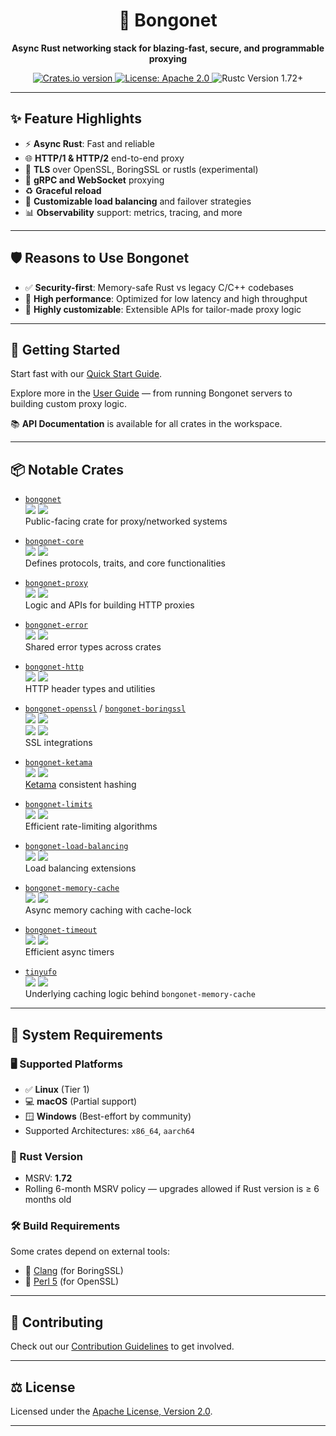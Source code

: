 <h1 align="center">🚀 Bongonet</h1>

<p align="center">
  <strong>Async Rust networking stack for blazing-fast, secure, and programmable proxying</strong>
</p>

<p align="center">
  <a href="https://crates.io/crates/bongonet">
    <img src="https://img.shields.io/crates/v/bongonet.svg" alt="Crates.io version" />
  </a>
  <a href="https://github.com/your-org/bongonet/blob/main/LICENSE">
    <img src="https://img.shields.io/badge/license-Apache%202.0-blue.svg" alt="License: Apache 2.0" />
  </a>
  <img src="https://img.shields.io/badge/rustc-1.72+-orange.svg" alt="Rustc Version 1.72+" />
</p>

---

## ✨ Feature Highlights

- ⚡ **Async Rust**: Fast and reliable
- 🌐 **HTTP/1 & HTTP/2** end-to-end proxy
- 🔐 **TLS** over OpenSSL, BoringSSL or rustls (experimental)
- 🔄 **gRPC and WebSocket** proxying
- ♻️ **Graceful reload**
- 🎯 **Customizable load balancing** and failover strategies
- 📊 **Observability** support: metrics, tracing, and more

---

## 🛡️ Reasons to Use Bongonet

- ✅ **Security-first**: Memory-safe Rust vs legacy C/C++ codebases
- 🚀 **High performance**: Optimized for low latency and high throughput
- 🔧 **Highly customizable**: Extensible APIs for tailor-made proxy logic

---

## 🚀 Getting Started

Start fast with our [Quick Start Guide](./docs/quick_start.md).

Explore more in the [User Guide](./docs/user_guide/index.md) — from running Bongonet servers to building custom proxy logic.

📚 **API Documentation** is available for all crates in the workspace.

---

## 📦 Notable Crates

- [`bongonet`](https://crates.io/crates/bongonet)  
  <img src="https://img.shields.io/crates/v/bongonet.svg" />
  <img src="https://img.shields.io/crates/d/bongonet.svg" />  
  Public-facing crate for proxy/networked systems

- [`bongonet-core`](https://crates.io/crates/bongonet-core)  
  <img src="https://img.shields.io/crates/v/bongonet-core.svg" />
  <img src="https://img.shields.io/crates/d/bongonet-core.svg" />  
  Defines protocols, traits, and core functionalities

- [`bongonet-proxy`](https://crates.io/crates/bongonet-proxy)  
  <img src="https://img.shields.io/crates/v/bongonet-proxy.svg" />
  <img src="https://img.shields.io/crates/d/bongonet-proxy.svg" />  
  Logic and APIs for building HTTP proxies

- [`bongonet-error`](https://crates.io/crates/bongonet-error)  
  <img src="https://img.shields.io/crates/v/bongonet-error.svg" />
  <img src="https://img.shields.io/crates/d/bongonet-error.svg" />  
  Shared error types across crates

- [`bongonet-http`](https://crates.io/crates/bongonet-http)  
  <img src="https://img.shields.io/crates/v/bongonet-http.svg" />
  <img src="https://img.shields.io/crates/d/bongonet-http.svg" />  
  HTTP header types and utilities

- [`bongonet-openssl`](https://crates.io/crates/bongonet-openssl) / [`bongonet-boringssl`](https://crates.io/crates/bongonet-boringssl)  
  <img src="https://img.shields.io/crates/v/bongonet-openssl.svg" />
  <img src="https://img.shields.io/crates/d/bongonet-openssl.svg" />  
  <img src="https://img.shields.io/crates/v/bongonet-boringssl.svg" />
  <img src="https://img.shields.io/crates/d/bongonet-boringssl.svg" />  
  SSL integrations

- [`bongonet-ketama`](https://crates.io/crates/bongonet-ketama)  
  <img src="https://img.shields.io/crates/v/bongonet-ketama.svg" />
  <img src="https://img.shields.io/crates/d/bongonet-ketama.svg" />  
  [Ketama](https://github.com/RJ/ketama) consistent hashing

- [`bongonet-limits`](https://crates.io/crates/bongonet-limits)  
  <img src="https://img.shields.io/crates/v/bongonet-limits.svg" />
  <img src="https://img.shields.io/crates/d/bongonet-limits.svg" />  
  Efficient rate-limiting algorithms

- [`bongonet-load-balancing`](https://crates.io/crates/bongonet-load-balancing)  
  <img src="https://img.shields.io/crates/v/bongonet-load-balancing.svg" />
  <img src="https://img.shields.io/crates/d/bongonet-load-balancing.svg" />  
  Load balancing extensions

- [`bongonet-memory-cache`](https://crates.io/crates/bongonet-memory-cache)  
  <img src="https://img.shields.io/crates/v/bongonet-memory-cache.svg" />
  <img src="https://img.shields.io/crates/d/bongonet-memory-cache.svg" />  
  Async memory caching with cache-lock

- [`bongonet-timeout`](https://crates.io/crates/bongonet-timeout)  
  <img src="https://img.shields.io/crates/v/bongonet-timeout.svg" />
  <img src="https://img.shields.io/crates/d/bongonet-timeout.svg" />  
  Efficient async timers

- [`tinyufo`](https://crates.io/crates/tinyufo)  
  <img src="https://img.shields.io/crates/v/tinyufo.svg" />
  <img src="https://img.shields.io/crates/d/tinyufo.svg" />  
  Underlying caching logic behind `bongonet-memory-cache`


---

## 🧰 System Requirements

### 🖥️ Supported Platforms

- ✅ **Linux** (Tier 1)
- 💻 **macOS** (Partial support)
- 🪟 **Windows** (Best-effort by community)
- Supported Architectures: `x86_64`, `aarch64`

### 🦀 Rust Version

- MSRV: **1.72**
- Rolling 6-month MSRV policy — upgrades allowed if Rust version is ≥ 6 months old

### 🛠️ Build Requirements

Some crates depend on external tools:

- 🔧 [Clang](https://clang.llvm.org/) (for BoringSSL)
- 🐪 [Perl 5](https://www.perl.org/) (for OpenSSL)

---

## 🤝 Contributing

Check out our [Contribution Guidelines](./.github/CONTRIBUTING.md) to get involved.

---

## ⚖️ License

Licensed under the [Apache License, Version 2.0](./LICENSE).

---


